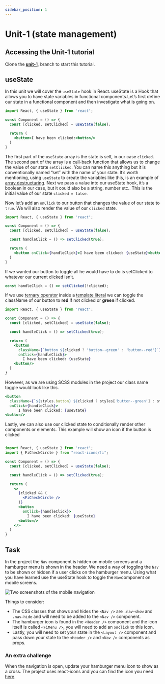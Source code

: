 ```yaml
---
sidebar_position: 1
---
```


# Unit-1 (state management)

## Accessing the Unit-1 tutorial 

Clone the **[unit-1](https://github.com/paul-blackwell/movie-search/tree/unit-1)**, branch to start this tutorial.

## useState

In this unit we will cover the `useState` hook in React. useState is a Hook that allows you to have state variables in functional components.Let’s first define our state in a functional component and then investigate what is going on.



```jsx
import React, { useState } from 'react';

const Component = () => {
  const [clicked, setClicked] = useState(false);

  return (
    <button>I have been clicked:<button/>
  )
}
```

The first part of the `useState` array is the state is self, in our case `clicked`. The second part of the array is a call-back function that allows us to change the value of our state `setClicked`. You can name this anything but it is conventionally named “set” with the name of your state. It’s worth mentioning, using `useState` to create the variables like this, is an example of [array destructuring](https://developer.mozilla.org/en-US/docs/Web/JavaScript/Reference/Operators/Destructuring_assignment#array_destructuring). Next we pass a value into our useState hook, it’s a boolean in our case, but it could also be a string, number etc.. This is the initial value of our state `clicked = false`.


Now let’s add an `onClick` to our button that changes the value of our state to `true`. We will also render the value of our `clicked` state.

```jsx
import React, { useState } from 'react';

const Component = () => {
  const [clicked, setClicked] = useState(false);

  const handleClick = () => setClicked(true);

  return (
    <button onClick={handleClick}>I have been clicked: {useState}<button/>
  )
}
```
If we wanted our button to toggle all he would have to do is setClicked to whatever our current clicked isn’t.

```js
const handleClick = () => setClicked(!clicked);
```

If we use [ternary operator](https://developer.mozilla.org/en-US/docs/Web/JavaScript/Reference/Operators/Conditional_Operator) inside a [template literal](https://developer.mozilla.org/en-US/docs/Web/JavaScript/Reference/Template_literals) we can toggle the className of our button to **red** if not clicked or **green** if clicked.

```jsx
import React, { useState } from 'react';

const Component = () => {
  const [clicked, setClicked] = useState(false);

  const handleClick = () => setClicked(true);

  return (
    <button 
      className={`button ${clicked ? 'button--green' : 'button--red'}`} 
      onClick={handleClick}>
        I have been clicked: {useState}
    <button/>
  )
}
```

However, as we are using SCSS modules in the project our class name toggle would look like this.

```jsx
<button 
  className={`${styles.button} ${clicked ? styles['button--green'] : styles['button--green']}`} 
  onClick={handleClick}>
      I have been clicked: {useState}
<button/>
```

Lastly, we can also use our clicked state to conditionally render other components or elements. This example will show an icon if the button is clicked


```jsx

import React, { useState } from 'react';
import { FiCheckCircle } from "react-icons/fi";

const Component = () => {
  const [clicked, setClicked] = useState(false);

  const handleClick = () => setClicked(true);

  return (
    <>
      {clicked && (
        <FiCheckCircle />
      )}
      <button 
        onClick={handleClick}>
          I have been clicked: {useState}
      <button/>
    </>
  )
}

```

## Task

In the project the `Nav` component is hidden on mobile screens and a hamburger menu is shown in the header. We need a way of toggling the `Nav` to be shown or hidden if a user clicks on the hamburger menu. Using what you have learned use the useState hook to toggle the `Nav`component on mobile screens.

![Two screenshots of the mobile navigation ](/img/unit-1/nav-toggle.png)

Things to consider: 
-	The CSS classes that shows and hides the `<Nav />` are `.nav—show` and `.nav—hide` and will need to be added to the `<Nav />` component.
-	The hamburger icon is found in the `<Header />` component and the icon itself is called `<FiMenu />`, you will need to add an `onclick` to this icon. 
-	Lastly, you will need to set your state in the `<Layout />` component and pass down your state to the `<Header />` and `<Nav />` components as props.

### An extra challenge
When the navigation is open, update your hamburger menu icon to show as a cross. The project uses react-icons and you can find the icon you need [here](https://react-icons.github.io/react-icons/icons?name=fi). 
